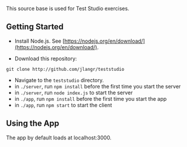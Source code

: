 This source base is used for Test Studio exercises.

## Getting Started

- Install Node.js.  See [https://nodejs.org/en/download/](https://nodejs.org/en/download/).

- Download this repository:
```
git clone http://github.com/jlangr/teststudio
```

- Navigate to the `teststudio` directory.
- in `./server`, run `npm install` before the first time you start the server
- in `./server`, run `node index.js` to start the server
- in `./app`, run `npm install` before the first time you start the app
- in `./app`, run `npm start` to start the client

## Using the App

The app by default loads at localhost:3000.
